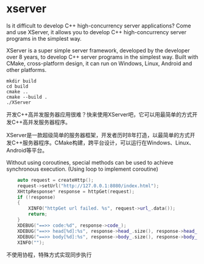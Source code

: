 # xserver

Is it difficult to develop C++ high-concurrency server applications? Come and use XServer, it allows you to develop C++ high-concurrency server programs in the simplest way.

XServer is a super simple server framework, developed by the developer over 8 years, to develop C++ server programs in the simplest way. Built with CMake, cross-platform design, it can run on Windows, Linux, Android and other platforms.


```
mkdir build
cd build
cmake ..
cmake --build .
./XServer
```

开发C++高并发服务器应用很难？快来使用XServer吧，它可以用最简单的方式开发C++高并发服务器程序。

XServer是一款超级简单的服务器框架，开发者历时8年打造，以最简单的方式开发C++服务器程序。CMake构建，跨平台设计，可以运行在Windows、Linux、Android等平台。


Without using coroutines, special methods can be used to achieve synchronous execution.
(Using loop to implement coroutine)
```C++
	auto request = createHttp();
	request->setUrl("http://127.0.0.1:8080/index.html");
	XHttpResponse* response = httpGet(request);
	if (!response)
	{
		XINFO("httpGet url failed. %s", request->url_.data());
		return;
	}
	XDEBUG("==>> code:%d", response->code_);
	XDEBUG("==>> head[%d]:%s", response->head_.size(), response->head_.data());
	XDEBUG("==>> body[%d]:%s", response->body_.size(), response->body_.data());
	XINFO("");
```
不使用协程，特殊方式实现同步执行